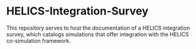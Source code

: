 # HELICS-Integration-Survey
This repository serves to host the documentation of a HELICS integration survey, which catalogs simulations that offer integration with the HELICS co-simulation framework.
